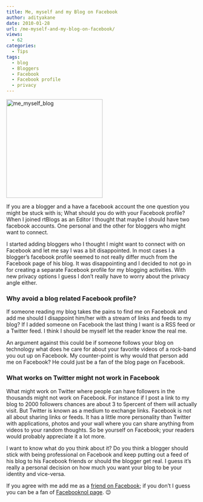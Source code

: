 ```yaml
---
title: Me, myself and my Blog on Facebook
author: adityakane
date: 2010-01-28
url: /me-myself-and-my-blog-on-facebook/
views:
  - 62
categories:
  - Tips
tags:
  - blog
  - Bloggers
  - Facebook
  - Facebook profile
  - privacy
---
```

<img class="alignnone size-full  wp-image-52523" src="http://cdn.devilsworkshop.org/files/2010/01/me_myself_blog.png" alt="me_myself_blog" width="254" height="260" />

If you are a blogger and a have a facebook account the one question you might be stuck with is; What should you do with your Facebook profile? When I joined rtBlogs as an Editor I thought that maybe I should have two facebook accounts. One personal and the other for bloggers who might want to connect.

I started adding bloggers who I thought I might want to connect with on Facebook and let me say I was a bit disappointed. In most cases I a blogger&#8217;s facebook profile seemed to not really differ much from the Facebook page of his blog. It was disappointing and I decided to not go in for creating a separate Facebook profile for my blogging activities. With new privacy options I guess I don&#8217;t really have to worry about the privacy angle either.

### Why avoid a blog related Facebook profile?

If someone reading my blog takes the pains to find me on Facebook and add me should I disappoint him/her with a stream of links and feeds to my blog? If I added someone on Facebook the last thing I want is a RSS feed or a Twitter feed. I think I should be myself let the reader know the real me.

An argument against this could be if someone follows your blog on technology what does he care for about your favorite videos of a rock-band you out up on Facebook. My counter-point is why would that person add me on Facebook? He could just be a fan of the blog page on Facebook.

### What works on Twitter might not work in Facebook

What might work on Twitter where people can have followers in the thousands might not work on Facebook. For instance if I post a link to my blog to 2000 followers chances are about 3 to 5percent of them will actually visit. But Twitter is known as a medium to exchange links. Facebook is not all about sharing links or feeds. It has a little more personality than Twitter with applications, photos and your wall where you can share anything from videos to your random thoughts. So be yourself on Facebook; your readers would probably appreciate it a lot more.

I want to know what do you think about it? Do you think a blogger should stick with being professional on Facebook and keep putting out a feed of his blog to his Facebook friends or should the blogger get real. I guess it&#8217;s really a personal decision on how much you want your blog to be your identity and vice-versa.

If you agree with me add me as a <a href="http://www.facebook.com/aditya.kane" onclick="_gaq.push(['_trackEvent', 'outbound-article', 'http://www.facebook.com/aditya.kane', 'friend on Facebook']);" >friend on Facebook</a>; if you don&#8217;t I guess you can be a fan of <a href="http://www.facebook.com/FbKnol?ref=ts" onclick="_gaq.push(['_trackEvent', 'outbound-article', 'http://www.facebook.com/FbKnol?ref=ts', 'Facebooknol page']);" >Facebooknol page</a>. 😉
